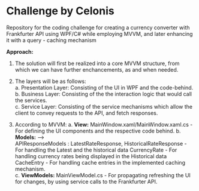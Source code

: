 # Challenge by Celonis
Repository for the coding challenge for creating a currency converter with Frankfurter API using WPF/C# while employing MVVM, and later enhancing it with a query - caching mechanism

**Approach:**
1. The solution will first be realized into a core MVVM structure, from which we can have further enchancements, as and when needed.  
2. The layers will be as follows:  
   a. Presentation Layer: Consisting of the UI in WPF and the code-behind.  
   b. Business Layer: Consisting of the the interaction logic that would call the services.  
   c. Service Layer: Consisting of the service mechanisms which allow the client to convey requests to the API, and fetch responses.  

3. According to MVVM:
   a. **View:** MainWindow.xaml/MainWindow.xaml.cs - For defining the UI components and the respective code behind.
   b. **Models:** -->  
        APIResponseModels : LatestRateResponse, HistoricalRateResponse - For handling the Latest and the historical data
        CurrencyRate - For handling currency rates being displayed in the Historical data  
        CacheEntry - For handling cache entries in the implemented caching mechanism.  
   c. **ViewModels:**  MainViewModel.cs - For propagating refreshing the UI for changes, by using service calls to the Frankfurter API.





